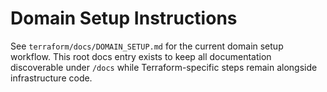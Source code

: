 # Domain Setup Instructions

See `terraform/docs/DOMAIN_SETUP.md` for the current domain setup workflow. This root docs entry exists to keep all documentation discoverable under `/docs` while Terraform-specific steps remain alongside infrastructure code.
